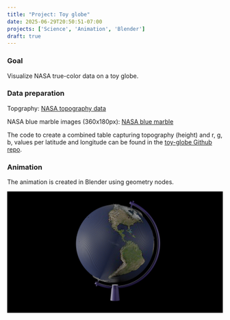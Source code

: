 ```yaml
---
title: "Project: Toy globe"
date: 2025-06-29T20:50:51-07:00
projects: ['Science', 'Animation', 'Blender']
draft: true
---
```


### Goal
Visualize NASA true-color data on a toy globe.

### Data preparation
Topgraphy: [NASA topography data](https://neo.gsfc.nasa.gov/view.php?datasetId=SRTM_RAMP2_TOPO)

NASA blue marble images (360x180px): [NASA blue marble](https://neo.gsfc.nasa.gov/view.php?datasetId=BlueMarbleNG)

The code to create a combined table capturing topography (height) and r, g, b, values per latitude and longitude can be found in the [toy-globe Github repo](https://github.com/JensAdamczak/toy-globe/tree/main).

### Animation
The animation is created in Blender using geometry nodes.

![globe blender](img/project_globe/globe.png)
